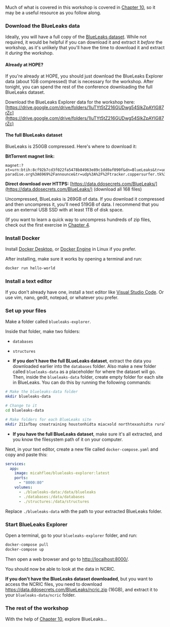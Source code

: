 Much of what is covered in this workshop is covered in [Chapter 10](https://hacksandleaks.com/chapter-10.html), so it may be a useful resource as you follow along.

### Download the BlueLeaks data

Ideally, you will have a full copy of the [BlueLeaks dataset](https://ddosecrets.com/wiki/BlueLeaks). While not required, it would be helpful if you can download it and extract it _before_ the workshop, as it's unlikely that you'll have the time to download it and extract it _during_ the workshop.

#### Already at HOPE?

If you're already at HOPE, you should just download the BlueLeaks Explorer data (about 1GB compressed) that is necessary for the workshop. After tonight, you can spend the rest of the conference downloading the full BlueLeaks dataset.

Download the BlueLeaks Explorer data for the workshop here: [https://drive.google.com/drive/folders/1IuTYt5tZ216GUDwg54SIkZpAYIG87rZc](https://drive.google.com/drive/folders/1IuTYt5tZ216GUDwg54SIkZpAYIG87rZc)

#### The full BlueLeaks dataset

BlueLeaks is 250GB compressed. Here's where to download it:

**BitTorrent magnet link:**

```
magnet:?xt=urn:btih:8cf92b7cd3f022fa5478b84963e89c1dd0af090f&dn=BlueLeaks&tr=udp%3A%2F%2Ftracker.coppersurfer.tk%3A6969%2Fannounce&tr=udp%3A%2F%2F9.rarbg.to%3A2920%2Fannounce&tr=udp%3A%2F%2Ftracker.opentrackr.org%3A1337&tr=udp%3A%2F%2Ftracker.leechers-paradise.org%3A6969%2Fannounce&tr=udp%3A%2F%2Ftracker.coppersurfer.tk%3A6969%2Fannounce
```

**Direct download over HTTPS:** [https://data.ddosecrets.com/BlueLeaks/](https://data.ddosecrets.com/BlueLeaks/) (download all 168 files)

Uncompressed, BlueLeaks is 269GB of data. If you download it compressed and then uncompress it, you'll need 519GB of data. I recommend that you use an external USB SSD with at least 1TB of disk space.

(If you want to learn a quick way to uncompress hundreds of zip files, check out the first exercise in [Chapter 4](https://hacksandleaks.com/chapter-4.html).

### Install Docker

Install [Docker Desktop](https://www.docker.com/products/docker-desktop/), or [Docker Engine](https://docs.docker.com/engine/install/) in Linux if you prefer.

After installing, make sure it works by opening a terminal and run:

```sh
docker run hello-world
```

### Install a text editor

If you don't already have one, install a text editor like [Visual Studio Code](https://code.visualstudio.com/). Or use vim, nano, gedit, notepad, or whatever you prefer.

### Set up your files

Make a folder called `blueleaks-explorer`.

Inside that folder, make two folders:

- `databases`
- `structures`

- **If you don't have the full BLueLeaks dataset**, extract the data you downloaded earlier into the `databases` folder. Also make a new folder called `blueleaks-data` as a placeholder for where the dataset will go. Then, inside the `blueleaks-data` folder, create empty folder for each site in BlueLeaks. You can do this by running the following commands:
```sh
# Make the blueleaks-data folder
mkdir blueleaks-data

# Change to it
cd blueleaks-data

# Make folders for each BlueLeaks site
mkdir 211sfbay cnoatraining houstonhidta miacxold northtexashidta ruralcountysummit stopeasttexasgangs acprlea cnyorca houstonhidtatraining millvalleypolice novatopolicedept sacrttac stophoustondrugs acticaz coorca hpdlineup miorca ntacnv safecityabq stoplubbockgangs akorca corca hpdretired mlrin nvhidta safecityfw stopnorthtexasgangs alabamafusioncenter counterdrugtraining icefishx mnorca nymorca sanbrunopolice stopsanantoniogangs alabamalecc crimestopperslea ilcrime morciu oaklandsheriffshield sccpca stopseattledrugs alertmidsouth cvchidta ileatraining mtorca oaktac scgcsandiego stopspokanegangs aorca dediac iowaintex mvpddoc ociac sciic stopwesttexasgangs arictexas dvicphila jerseyvillagepd mvpdtx okorca sdciaa stxhidta atlantahidta energysecuritycouncil jric ncric orcaid sdfusion sunnyvalebriefing attackwa eousa kcpers ncric-history-good orcaor sdorca swtxfusion azhidta fbicahouston kyorca ncricSteveBackup orocc sduasi terrorismtip azorca fbinaakansaswmissouri lacleartraining nctccounterdrug otewg seattleshield texasorca bostonbric fbinaamichigan lapdtraining ndslic pchidta Securitypartnership tnoa burlingamepolice fbinaatexas leapsla nehidta phillymostwanted seffc twnsg calema fcpddoc losaltospdbc neorca pleasantonpolice semacp unmpd cal-orca flinttownshippolice lupd nevadacyberexchange prvihidta sfbay-infragard usao calstas fwintex mactf nhiac pspddoc sicrime utahsiac cbaghidta gatlinburglec maorca njuasi publicsafetycadets sltew utorca ccroc graorca membersfaithbased-isao nmfisoa richlandshield snctc vlnsn chicagoheat hcsovcp memiac nmhidta rlpsaroc snorca vslea chicagolandfsg hennepincountyshield metrohoustonpolice nnorca rmhidta sogtraining wifusion ciacco hidtatraining mhidta nnric rockhillyorkcountyconnect spottinglies wsorca cnoa3 hiorca miacx northtexasfusion ruasi stopabqgangs usaeo usaoalmtraining usaoalntraining usaoaretraining usaoarwtraining usaoaztraining usaocaclea usaocactraining usaocaetraining usaocantraining usaocaslea usaocastraining usaocotraining usaocrimevictims usaoctlea usaocttraining usaodelea usaodetraining usaoflmtraining usaoflntraining usaogamtraining usaogantraining usaogastraining usaogutraining usaohitraining usaoiantraining usaoidtraining usaoilctraining usaoilntraining usaoinntraining usaokstraining usaokyelea usaokyetraining usaokywtraining usaolaetraining usaolamtraining usaolawtraining usaomatraining usaomdtraining usaometraining usaomietraining usaomiwtraining usaomnlea usaomntraining usaomoetraining usaomsstraining usaomttraining usaoncetraining usaoncmtraining usaoncwtraining usaonetraining usaonjtraining usaonmlea usaonmtraining usaonvtraining usaonyetraining usaonystraining usaoohntraining usaoohstraining usaooketraining usaookntraining usaookwtraining usaoortraining usaopaetraining usaoritraining usaosctraining usaoscvw usaosdtraining usaotnetraining usaotnmtraining usaotnwtraining usaotxetraining usaotxntraining usaotxwtraining usaouttraining usaovawtraining usaovttraining usaowaetraining usaowawtraining usaowietraining usaowitraining usaowvntraining usaowvstraining usaowytraining
```
- **If you have the full BlueLeaks dataset**, make sure it's all extracted, and you know the filesystem path of it on your computer.

Next, in your text editor, create a new file called `docker-compose.yaml` and copy and paste this:

```yaml
services:
  app:
    image: micahflee/blueleaks-explorer:latest
    ports:
      - "8000:80"
    volumes:
      - ./blueleaks-data:/data/blueleaks
      - ./databases:/data/databases
      - ./structures:/data/structures
```

Replace `./blueleaks-data` with the path to your extracted BlueLeaks folder.

### Start BlueLeaks Explorer

Open a terminal, go to your `blueleaks-explorer` folder, and run:

```sh
docker-compose pull
docker-compose up
```

Then open a web browser and go to [http://localhost:8000/](http://localhost:8000/).

You should now be able to look at the data in NCRIC.

**If you don't have the BlueLeaks dataset downloaded**, but you want to access the NCRIC files, you need to download https://data.ddosecrets.com/BlueLeaks/ncric.zip (16GB), and extract it to your `blueleaks-data/ncric` folder.

### The rest of the workshop

With the help of [Chapter 10](https://hacksandleaks.com/chapter-10.html), explore BlueLeaks...
